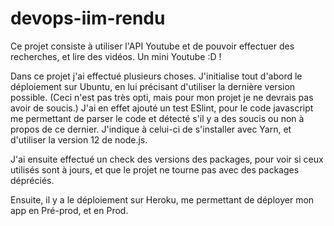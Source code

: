 # devops-iim-rendu

Ce projet consiste à utiliser l'API Youtube et de pouvoir effectuer des recherches, et lire des vidéos. Un mini Youtube :D !

Dans ce projet j'ai effectué plusieurs choses.
J'initialise tout d'abord le déploiement sur Ubuntu, en lui précisant d'utiliser la dernière version possible. (Ceci n'est pas très opti, mais pour mon projet je ne devrais pas avoir de soucis.)
J'ai en effet ajouté un test ESlint, pour le code javascript me permettant de parser le code et détecté s'il y a des soucis ou non à propos de ce dernier. J'indique à celui-ci de s'installer avec Yarn, et d'utiliser la version 12 de node.js.

J'ai ensuite effectué un check des versions des packages, pour voir si ceux utilisés sont à jours, et que le projet ne tourne pas avec des packages dépréciés.

Ensuite, il y a le déploiement sur Heroku, me permettant de déployer mon app en Pré-prod, et en Prod.
